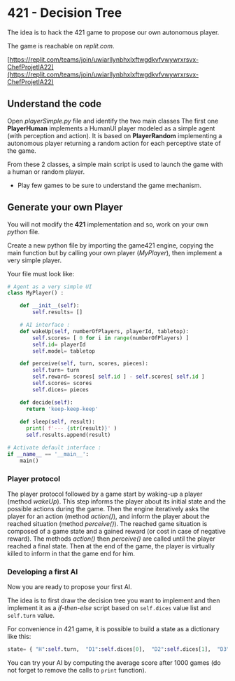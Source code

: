 # 421 - Decision Tree

The idea is to hack the 421 game to propose our own autonomous player.

The game is reachable on _replit.com_.

[https://replit.com/teams/join/uwiarllynbhxlxftwgdkvfvwywrxrsvx-ChefProjetIA22](https://replit.com/teams/join/uwiarllynbhxlxftwgdkvfvwywrxrsvx-ChefProjetIA22)

## Understand the code

Open *playerSimple.py* file and identify the two main classes 
The first one **PlayerHuman** implements a HumanUI player modeled as a simple agent (with perception and action).
It is based on **PlayerRandom** implementing a autonomous player returning a random action for each perceptive state of the game.

From these 2 classes, a simple main script is used to launch the game with a human or random player.

- Play few games to be sure to understand the game mechanism.


## Generate your own Player

You will not modify the **421** implementation and so, work on your own *python* file.

Create a new python file by importing the game421 engine, copying the main function but by calling your own player (*MyPlayer*), then implement a very simple player.

Your file must look like:

```python
# Agent as a very simple UI
class MyPlayer() :

    def __init__(self):
        self.results= []

    # AI interface :
    def wakeUp(self, numberOfPlayers, playerId, tabletop):
        self.scores= [ 0 for i in range(numberOfPlayers) ]
        self.id= playerId
        self.model= tabletop

    def perceive(self, turn, scores, pieces):
        self.turn= turn
        self.reward= scores[ self.id ] - self.scores[ self.id ]
        self.scores= scores
        self.dices= pieces

    def decide(self):
      return 'keep-keep-keep'
    
    def sleep(self, result):
      print( f'--- {str(result)}' )
      self.results.append(result)

# Activate default interface :
if __name__ == '__main__':
    main()
```

### Player protocol

The player protocol followed by a game start by waking-up a player (method *wakeUp*).
This step informs the player about its initial state and the possible actions during the game.
Then the engine iteratively asks the player for an action (method *action()*), and inform the player about the reached situation (method *perceive()*).
The reached game situation is composed of a game state and a gained reward (or cost in case of negative reward).
The methods *action()* then *perceive()* are called until the player reached a final state.
Then at the end of the game, the player is virtually killed to inform in that the game end for him.

### Developing a first AI

Now you are ready to propose your first AI.

The idea is to first draw the decision tree you want to implement and then implement it as a *if-then-else* script based on `self.dices` value list and `self.turn` value.

For convenience in 421 game, it is possible to build a state as a dictionary like this:

```python
state= { "H":self.turn,  "D1":self.dices[0],  "D2":self.dices[1],  "D3":self.dices[2] }
```

You can try your AI by computing the average score after 1000 games (do not forget to remove the calls to `print` function).

